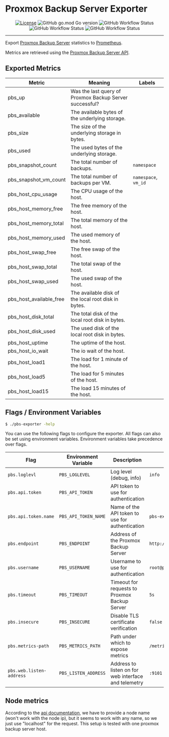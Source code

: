 # Proxmox Backup Server Exporter

<p align="center">
    <a href="https://github.com/natrontech/pbs-exporter"><img
    src="https://img.shields.io/github/license/natrontech/pbs-exporter"
    alt="License"
    /></a>
    <img alt="GitHub go.mod Go version" src="https://img.shields.io/github/go-mod/go-version/natrontech/pbs-exporter/main?label=Go%20Version" />
    <img alt="GitHub Workflow Status" src="https://img.shields.io/github/actions/workflow/status/natrontech/pbs-exporter/ci.yml?label=CI" />
    <img alt="GitHub Workflow Status" src="https://img.shields.io/github/actions/workflow/status/natrontech/pbs-exporter/codeql.yml?label=CodeQL" />
    <img alt="GitHub Workflow Status" src="https://img.shields.io/github/actions/workflow/status/natrontech/pbs-exporter/docker-release.yml?label=Docker%20Release" />
</p>

---

Export [Proxmox Backup Server](https://www.proxmox.com/en/proxmox-backup-server/overview) statistics to [Prometheus](https://prometheus.io/).

Metrics are retrieved using the [Proxmox Backup Server API](https://pbs.proxmox.com/docs/api-viewer/index.html).

## Exported Metrics

| Metric | Meaning | Labels |
| ------ | ------- | ------ |
| pbs_up | Was the last query of Proxmox Backup Server successful? | |
| pbs_available | The available bytes of the underlying storage. | |
| pbs_size | The size of the underlying storage in bytes. | |
| pbs_used | The used bytes of the underlying storage. | |
| pbs_snapshot_count | The total number of backups. | `namespace` |
| pbs_snapshot_vm_count | The total number of backups per VM. | `namespace`, `vm_id` |
| pbs_host_cpu_usage | The CPU usage of the host. | |
| pbs_host_memory_free | The free memory of the host. | |
| pbs_host_memory_total | The total memory of the host. | |
| pbs_host_memory_used | The used memory of the host. | |
| pbs_host_swap_free | The free swap of the host. | |
| pbs_host_swap_total | The total swap of the host. | |
| pbs_host_swap_used | The used swap of the host. | |
| pbs_host_available_free | The available disk of the local root disk in bytes. | |
| pbs_host_disk_total | The total disk of the local root disk in bytes. | |
| pbs_host_disk_used | The used disk of the local root disk in bytes. | |
| pbs_host_uptime | The uptime of the host. | |
| pbs_host_io_wait | The io wait of the host. | |
| pbs_host_load1 | The load for 1 minute of the host. | |
| pbs_host_load5 | The load for 5 minutes of the host. | |
| pbs_host_load15 | The load 15 minutes of the host. | |

## Flags / Environment Variables

```bash
$ ./pbs-exporter -help
```

You can use the following flags to configure the exporter. All flags can also be set using environment variables. Environment variables take precedence over flags.

| Flag | Environment Variable | Description | Default |
| ---- | -------------------- | ----------- | ------- |
| `pbs.loglevl` | `PBS_LOGLEVEL` | Log level (debug, info) | `info` |
| `pbs.api.token` | `PBS_API_TOKEN` | API token to use for authentication | |
| `pbs.api.token.name` | `PBS_API_TOKEN_NAME` | Name of the API token to use for authentication | `pbs-exporter` |
| `pbs.endpoint` | `PBS_ENDPOINT` | Address of the Proxmox Backup Server | `http://localhost:8007` |
| `pbs.username` | `PBS_USERNAME` | Username to use for authentication | `root@pam` |
| `pbs.timeout` | `PBS_TIMEOUT` | Timeout for requests to Proxmox Backup Server | `5s` |
| `pbs.insecure` | `PBS_INSECURE` | Disable TLS certificate verification | `false` |
| `pbs.metrics-path` | `PBS_METRICS_PATH` | Path under which to expose metrics | `/metrics` |
| `pbs.web.listen-address` | `PBS_LISTEN_ADDRESS` | Address to listen on for web interface and telemetry | `:9101` |

## Node metrics

According to the [api documentation](https://pbs.proxmox.com/docs/api-viewer/index.html#/nodes/{node}), we have to provide a node name (won't work with the node ip), but it seems to work with any name, so we just use "localhost" for the request. This setup is tested with one proxmox backup server host.
